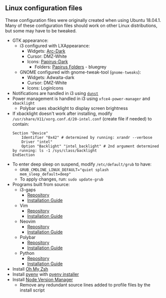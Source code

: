 ## Linux configuration files
These configuration files were originally created when using Ubuntu 18.04.1. Many of these configuration files should work on other Linux distributions, but some may have to be tweaked.
  + GTK appearance:
    + i3 configured with LXAppearance:
      * Widgets: [Arc-Dark](https://github.com/horst3180/arc-theme)
      * Cursor: DMZ-White
      + Icons: [Papirus-Dark](https://github.com/PapirusDevelopmentTeam/papirus-icon-theme)
        * Folders: [Papirus Folders](https://github.com/PapirusDevelopmentTeam/papirus-folders) - bluegrey
    + GNOME configured with gnome-tweak-tool (`gnome-tweaks`):
      * Widgets: Adwaita-dark
      * Cursor: DMZ-White
      * Icons: LoginIcons
  + Notifications are handled in i3 using [`dunst`](https://dunst-project.org/)
  + Power management is handled in i3 using `xfce4-power-manager` and `xbacklight`
    * Polybar uses xbacklight to display screen brightness
  + If xbacklight doesn't work after installing, modify `/usr/share/X11/xorg.conf.d/20-intel.conf` (create file if needed) to contain:
    ```
    Section "Device"
    	Identifier "0x42" # determined by running: xrandr --verbose
    	Driver "intel"
    	Option "Backlight" "intel_backlight" # 2nd argument determined by running: ls -1 /sys/class/backlight
    EndSection
    ```
  + To enter deep sleep on suspend, modify `/etc/default/grub` to have:
    * `GRUB_CMDLINE_LINUX_DEFAULT="quiet splash mem_sleep_default=deep"`
    * To apply changes, run: `sudo update-grub`
  + Programs built from source:
    + i3-gaps
      * [Repository](https://github.com/Airblader/i3)
      * [Installation Guide](https://github.com/Airblader/i3/wiki/Compiling-&-Installing)
    + Vim
      * [Repository](https://github.com/vim/vim)
      * [Installation Guide](https://github.com/Valloric/YouCompleteMe/wiki/Building-Vim-from-source)
    + Neovim
      * [Repository](https://github.com/neovim/neovim)
      * [Installation Guide](https://github.com/neovim/neovim/wiki/Building-Neovim)
    + Polybar
      * [Repository](https://github.com/jaagr/polybar)
      * [Installation Guide](https://github.com/jaagr/polybar/wiki/Compiling)
    + Python
      * [Repository](https://github.com/python/cpython)
      * [Installation Guide](https://github.com/chrismeyers/trumppet/blob/master/README.md#additional-information)
  + Install [Oh My Zsh](https://ohmyz.sh/)
  + Install [pyenv](https://github.com/pyenv/pyenv) with [pyenv installer](https://github.com/pyenv/pyenv-installer)
  + Install [Node Version Manager](https://github.com/nvm-sh/nvm#install--update-script)
    - Remove any redundant source lines added to profile files by the install script
